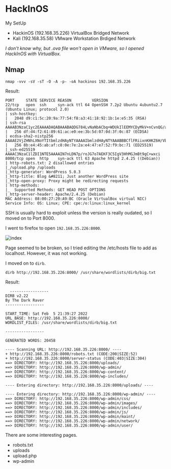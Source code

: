 # HackInOS
My SetUp
- HackinOS (192.168.35.226) VirtualBox Bridged Network
- Kali (192.168.35.58) VMware Workstation Brdiged Network

*I don't know why, but .ova file won't open in VMware, so I opened HackInOS with VirtualBox.*

## Nmap

`nmap -vvv -sV -sT -O -A -p- -oA hackinos 192.168.35.226`

Result:
```
PORT     STATE SERVICE REASON         VERSION
22/tcp   open  ssh     syn-ack ttl 64 OpenSSH 7.2p2 Ubuntu 4ubuntu2.7 (Ubuntu Linux; protocol 2.0)
| ssh-hostkey: 
|   2048 d9:c1:5c:20:9a:77:54:f8:a3:41:18:92:1b:1e:e5:35 (RSA)
| ssh-rsa AAAAB3NzaC1yc2EAAAADAQABAAABAQDG784LvNaNbACbq+WDUkIlEEMYCDyMkV+nCvnQG/acqhU2pj/DdyduoK3AE3RyPCjnp2Tj5TIYZOjRNXqdiAgix45+f/8uQSAXzMkehTgpRgAkRfcz9tY80G6Jc/0fglUjPuh+pa8W/2Zom9FoNkQlFlQNTAG5KXj7aNrdBTyznsxHBvxpdXOS+e1k4l4l8ecIhdV9fInbWgzx6HfzRl7P8ghYWW+7MN9rmyFkno8TwL0dH14BCtz+qM9trQ3OclpEAFHzZRcKKCT5lgyZRoWOi5hwP4ciR5omPlSIFri9spD7/VYlnHtOTq5VErkDXD7GLb85r12WPLFswPObxABl
|   256 df:d4:f2:61:89:61:ac:e0:ee:3b:5d:07:0d:3f:0c:87 (ECDSA)
| ecdsa-sha2-nistp256 AAAAE2VjZHNhLXNoYTItbmlzdHAyNTYAAAAIbmlzdHAyNTYAAABBBCflFRiixnKHKZ6H/VbctPSyorJLf9d1+TGw4mZdB6tfB4KnuiXuZyc5PWXkYDtkgn5BhZCjgjW5EIFizhPMBsE=
|   256 8b:e4:45:ab:af:c8:0e:7e:2a:e4:47:e7:52:f9:bc:71 (ED25519)
|_ssh-ed25519 AAAAC3NzaC1lZDI1NTE5AAAAIN7nLDN7p/roJG7o7AEKF3C5IgV3HhMGJmBt9gC+wxci
8000/tcp open  http    syn-ack ttl 63 Apache httpd 2.4.25 ((Debian))
| http-robots.txt: 2 disallowed entries 
|_/upload.php /uploads
|_http-generator: WordPress 5.0.3
|_http-title: Blog &#8211; Just another WordPress site
|_http-open-proxy: Proxy might be redirecting requests
| http-methods: 
|_  Supported Methods: GET HEAD POST OPTIONS
|_http-server-header: Apache/2.4.25 (Debian)
MAC Address: 08:00:27:20:A9:BC (Oracle VirtualBox virtual NIC)
Service Info: OS: Linux; CPE: cpe:/o:linux:linux_kernel
```

SSH is usually hard to exploit unless the version is really oudated, so I moved on to Port 8000.

I went to firefox to open `192.168.35.226:8000`.

![index](https://user-images.githubusercontent.com/76433661/152665945-f6f83e59-6915-4cca-a46b-1c6e48834b60.png)

Page seemed to be broken, so I tried editing the /etc/hosts file to add <ip> as localhost. However, it was not working. 
  
I moved on to `dirb`.
  
`dirb http://192.168.35.226:8000/ /usr/share/wordlists/dirb/big.txt`
  
Result:
```
  -----------------
DIRB v2.22    
By The Dark Raver
-----------------

START_TIME: Sat Feb  5 21:39:27 2022
URL_BASE: http://192.168.35.226:8000/
WORDLIST_FILES: /usr/share/wordlists/dirb/big.txt

-----------------

GENERATED WORDS: 20458                                                         

---- Scanning URL: http://192.168.35.226:8000/ ----
+ http://192.168.35.226:8000/robots.txt (CODE:200|SIZE:52)                                     
+ http://192.168.35.226:8000/server-status (CODE:403|SIZE:304)                                 
==> DIRECTORY: http://192.168.35.226:8000/uploads/                                             
==> DIRECTORY: http://192.168.35.226:8000/wp-admin/                                            
==> DIRECTORY: http://192.168.35.226:8000/wp-content/                                          
==> DIRECTORY: http://192.168.35.226:8000/wp-includes/                                         
                                                                                               
---- Entering directory: http://192.168.35.226:8000/uploads/ ----
                                                                                               
---- Entering directory: http://192.168.35.226:8000/wp-admin/ ----
==> DIRECTORY: http://192.168.35.226:8000/wp-admin/css/                                        
==> DIRECTORY: http://192.168.35.226:8000/wp-admin/images/                                     
==> DIRECTORY: http://192.168.35.226:8000/wp-admin/includes/                                   
==> DIRECTORY: http://192.168.35.226:8000/wp-admin/js/                                         
==> DIRECTORY: http://192.168.35.226:8000/wp-admin/maint/                                      
==> DIRECTORY: http://192.168.35.226:8000/wp-admin/network/                                    
==> DIRECTORY: http://192.168.35.226:8000/wp-admin/user/
  ```
  There are some interesting pages.
  - robots.txt
  - uploads
  - upload.php
  - wp-admin



